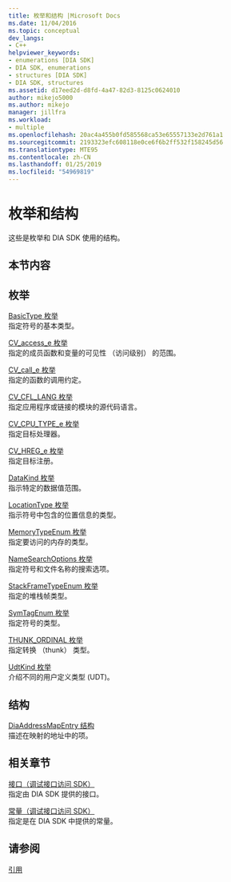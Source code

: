 ```yaml
---
title: 枚举和结构 |Microsoft Docs
ms.date: 11/04/2016
ms.topic: conceptual
dev_langs:
- C++
helpviewer_keywords:
- enumerations [DIA SDK]
- DIA SDK, enumerations
- structures [DIA SDK]
- DIA SDK, structures
ms.assetid: d17eed2d-d8fd-4a47-82d3-8125c0624010
author: mikejo5000
ms.author: mikejo
manager: jillfra
ms.workload:
- multiple
ms.openlocfilehash: 20ac4a455b0fd585568ca53e65557133e2d761a1
ms.sourcegitcommit: 2193323efc608118e0ce6f6b2ff532f158245d56
ms.translationtype: MTE95
ms.contentlocale: zh-CN
ms.lasthandoff: 01/25/2019
ms.locfileid: "54969819"
---
```

# <a name="enumerations-and-structures"></a>枚举和结构
这些是枚举和 DIA SDK 使用的结构。  
  
## <a name="in-this-section"></a>本节内容  
  
## <a name="enumerations"></a>枚举  
 [BasicType 枚举](../../debugger/debug-interface-access/basictype.md)  
 指定符号的基本类型。  
  
 [CV_access_e 枚举](../../debugger/debug-interface-access/cv-access-e.md)  
 指定的成员函数和变量的可见性 （访问级别） 的范围。  
  
 [CV_call_e 枚举](../../debugger/debug-interface-access/cv-call-e.md)  
 指定的函数的调用约定。  
  
 [CV_CFL_LANG 枚举](../../debugger/debug-interface-access/cv-cfl-lang.md)  
 指定应用程序或链接的模块的源代码语言。  
  
 [CV_CPU_TYPE_e 枚举](../../debugger/debug-interface-access/cv-cpu-type-e.md)  
 指定目标处理器。  
  
 [CV_HREG_e 枚举](../../debugger/debug-interface-access/cv-hreg-e.md)  
 指定目标注册。  
  
 [DataKind 枚举](../../debugger/debug-interface-access/datakind.md)  
 指示特定的数据值范围。  
  
 [LocationType 枚举](../../debugger/debug-interface-access/locationtype.md)  
 指示符号中包含的位置信息的类型。  
  
 [MemoryTypeEnum 枚举](../../debugger/debug-interface-access/memorytypeenum.md)  
 指定要访问的内存的类型。  
  
 [NameSearchOptions 枚举](../../debugger/debug-interface-access/namesearchoptions.md)  
 指定符号和文件名称的搜索选项。  
  
 [StackFrameTypeEnum 枚举](../../debugger/debug-interface-access/stackframetypeenum.md)  
 指定的堆栈帧类型。  
  
 [SymTagEnum 枚举](../../debugger/debug-interface-access/symtagenum.md)  
 指定符号的类型。  
  
 [THUNK_ORDINAL 枚举](../../debugger/debug-interface-access/thunk-ordinal.md)  
 指定转换 （thunk） 类型。  
  
 [UdtKind 枚举](../../debugger/debug-interface-access/udtkind.md)  
 介绍不同的用户定义类型 (UDT)。  
  
## <a name="structures"></a>结构  
 [DiaAddressMapEntry 结构](../../debugger/debug-interface-access/diaaddressmapentry.md)  
 描述在映射的地址中的项。  
  
## <a name="related-sections"></a>相关章节  
 [接口（调试接口访问 SDK）](../../debugger/debug-interface-access/interfaces-debug-interface-access-sdk.md)  
 指定由 DIA SDK 提供的接口。  
  
 [常量（调试接口访问 SDK）](../../debugger/debug-interface-access/constants-debug-interface-access-sdk.md)  
 指定是在 DIA SDK 中提供的常量。  
  
## <a name="see-also"></a>请参阅  
 [引用](../../debugger/debug-interface-access/debug-interface-access-sdk-reference.md)